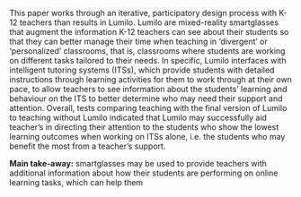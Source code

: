 This paper works through an iterative, participatory design process with K-12 teachers than results in Lumilo. Lumilo are mixed-reality smartglasses that augment the information K-12 teachers can see about their students so that they can better manage their time when teaching in ‘divergent’ or ‘personalized’ classrooms, that is, classrooms where students are working on different tasks tailored to their needs. In specific, Lumilo interfaces with intelligent tutoring systems (ITSs), which provide students with detailed instructions through learning activities for them to work through at their own pace, to allow teachers to see information about the students’ learning and behaviour on the ITS to better determine who may need their support and attention. Overall, tests comparing teaching with the final version of Lumilo to teaching without Lumilo indicated that Lumilo may successfully aid teacher’s in directing their attention to the students who show the lowest learning outcomes when working on ITSs alone, i.e. the students who may benefit the most from a teacher’s support.

**Main take-away:** smartglasses may be used to provide teachers with additional information about how their students are performing on online learning tasks, which can help them 